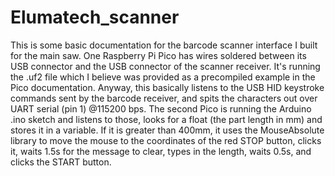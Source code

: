 # Elumatech_scanner

This is some basic documentation for the barcode scanner interface I built for the main saw. One Raspberry Pi Pico has wires soldered between its USB connector and the USB connector of the scanner receiver. It's running the .uf2 file which I believe was provided as a precompiled example in the Pico documentation. Anyway, this basically listens to the USB HID keystroke commands sent by the barcode receiver, and spits the characters out over UART serial (pin 1) @115200 bps. The second Pico is running the Arduino .ino sketch and listens to those, looks for a float (the part length in mm) and stores it in a variable. If it is greater than 400mm, it uses the MouseAbsolute library to move the mouse to the coordinates of the red STOP button, clicks it, waits 1.5s for the message to clear, types in the length, waits 0.5s, and clicks the START button.
